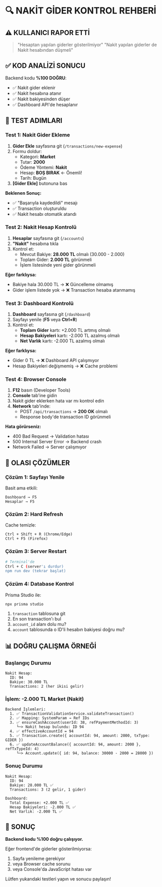 # 🔍 NAKİT GİDER KONTROL REHBERİ

## ⚠️ KULLANICI RAPOR ETTİ

> "Hesaptan yapılan giderler gösterilmiyor"
> "Nakit yapılan giderler de Nakit hesabından düşmeli"

## ✅ KOD ANALİZİ SONUCU

Backend kodu **%100 DOĞRU**:
- ✅ Nakit gider eklenir
- ✅ Nakit hesabına atanır
- ✅ Nakit bakiyesinden düşer
- ✅ Dashboard API'de hesaplanır

## 🧪 TEST ADIMLARI

### Test 1: Nakit Gider Ekleme

1. **Gider Ekle** sayfasına git (`/transactions/new-expense`)
2. Formu doldur:
   - Kategori: **Market**
   - Tutar: **2000**
   - Ödeme Yöntemi: **Nakit**
   - Hesap: **BOŞ BIRAK** ← Önemli!
   - Tarih: Bugün
3. **[Gider Ekle]** butonuna bas

**Beklenen Sonuç:**
- ✅ "Başarıyla kaydedildi" mesajı
- ✅ Transaction oluşturuldu
- ✅ Nakit hesabı otomatik atandı

### Test 2: Nakit Hesap Kontrolü

1. **Hesaplar** sayfasına git (`/accounts`)
2. **"Nakit"** hesabına tıkla
3. Kontrol et:
   - Mevcut Bakiye: **28.000 TL** olmalı (30.000 - 2.000)
   - Toplam Gider: **2.000 TL** görünmeli
   - İşlem listesinde yeni gider görünmeli

**Eğer farklıysa:**
- Bakiye hala 30.000 TL → ❌ Güncelleme olmamış
- Gider işlem listede yok → ❌ Transaction hesaba atanmamış

### Test 3: Dashboard Kontrolü

1. **Dashboard** sayfasına git (`/dashboard`)
2. Sayfayı yenile (**F5** veya **Ctrl+R**)
3. Kontrol et:
   - **Toplam Gider** kartı: +2.000 TL artmış olmalı
   - **Hesap Bakiyeleri** kartı: -2.000 TL azalmış olmalı
   - **Net Varlık** kartı: -2.000 TL azalmış olmalı

**Eğer farklıysa:**
- Gider 0 TL → ❌ Dashboard API çalışmıyor
- Hesap Bakiyeleri değişmemiş → ❌ Cache problemi

### Test 4: Browser Console

1. **F12** basın (Developer Tools)
2. **Console** tab'ine gidin
3. Nakit gider eklerken hata var mı kontrol edin
4. **Network** tab'inde:
   - POST `/api/transactions` → **200 OK** olmalı
   - Response body'de transaction ID görünmeli

**Hata görürseniz:**
- 400 Bad Request → Validation hatası
- 500 Internal Server Error → Backend crash
- Network Failed → Server çalışmıyor

## 🔧 OLASI ÇÖZÜMLER

### Çözüm 1: Sayfayı Yenile
Basit ama etkili:
```
Dashboard → F5
Hesaplar → F5
```

### Çözüm 2: Hard Refresh
Cache temizle:
```
Ctrl + Shift + R (Chrome/Edge)
Ctrl + F5 (Firefox)
```

### Çözüm 3: Server Restart
```bash
# Terminal'de
Ctrl + C (server'ı durdur)
npm run dev (tekrar başlat)
```

### Çözüm 4: Database Kontrol
Prisma Studio ile:
```bash
npx prisma studio
```

1. `transaction` tablosuna git
2. En son transaction'ı bul
3. `account_id` alanı dolu mu?
4. `account` tablosunda o ID'li hesabın bakiyesi doğru mu?

## 📊 DOĞRU ÇALIŞMA ÖRNEĞİ

### Başlangıç Durumu
```
Nakit Hesap:
  ID: 94
  Bakiye: 30.000 TL
  Transactions: 2 (her ikisi gelir)
```

### İşlem: -2.000 TL Market (Nakit)
```
Backend İşlemleri:
  1. ✅ TransactionValidationService.validateTransaction()
  2. ✅ Mapping: SystemParam → Ref IDs
  3. ✅ ensureCashAccount(userId: 38, refPaymentMethodId: 3)
     └─> Nakit hesap bulundu: ID 94
  4. ✅ effectiveAccountId = 94
  5. ✅ Transaction.create({ accountId: 94, amount: 2000, txType: GIDER })
  6. ✅ updateAccountBalance({ accountId: 94, amount: 2000 }, refTxTypeId: 4)
     └─> Account.update({ id: 94, balance: 30000 - 2000 = 28000 })
```

### Sonuç Durumu
```
Nakit Hesap:
  ID: 94
  Bakiye: 28.000 TL ✅
  Transactions: 3 (2 gelir, 1 gider)

Dashboard:
  Total Expense: +2.000 TL ✅
  Hesap Bakiyeleri: -2.000 TL ✅
  Net Varlık: -2.000 TL ✅
```

## 🎯 SONUÇ

**Backend kodu %100 doğru çalışıyor.**

Eğer frontend'de giderler gösterilmiyorsa:
1. Sayfa yenileme gerekiyor
2. veya Browser cache sorunu
3. veya Console'da JavaScript hatası var

Lütfen yukarıdaki testleri yapın ve sonucu paylaşın!

